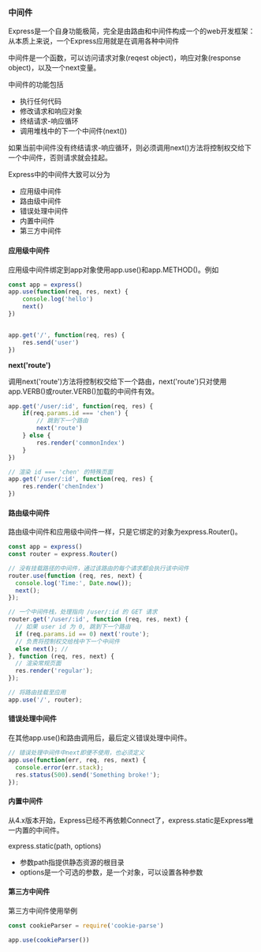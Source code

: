 ### 中间件
Express是一个自身功能极简，完全是由路由和中间件构成一个的web开发框架：从本质上来说，一个Express应用就是在调用各种中间件

中间件是一个函数，可以访问请求对象(reqest object)，响应对象(response object)，以及一个next变量。

中间件的功能包括
- 执行任何代码
- 修改请求和响应对象
- 终结请求-响应循环
- 调用堆栈中的下一个中间件(next())

如果当前中间件没有终结请求-响应循环，则必须调用next()方法将控制权交给下一个中间件，否则请求就会挂起。

Express中的中间件大致可以分为
- 应用级中间件
- 路由级中间件
- 错误处理中间件
- 内置中间件
- 第三方中间件


#### 应用级中间件
应用级中间件绑定到app对象使用app.use()和app.METHOD()。例如
```javascript
const app = express()
app.use(function(req, res, next) {
    console.log('hello')
    next()
})


app.get('/', function(req, res) {
    res.send('user')
})
```

**next('route')**

调用next('route')方法将控制权交给下一个路由，next('route')只对使用app.VERB()或router.VERB()加载的中间件有效。
```javascript
app.get('/user/:id', function(req, res) {
    if(req.params.id === 'chen') {
        // 跳到下一个路由
        next('route')
    } else {
        res.render('commonIndex')
    }
})

// 渲染 id === 'chen' 的特殊页面
app.get('/user/:id', function(req, res) {
    res.render('chenIndex')
})
```

#### 路由级中间件
路由级中间件和应用级中间件一样，只是它绑定的对象为express.Router()。
```javascript
const app = express()
const router = express.Router()

// 没有挂载路径的中间件，通过该路由的每个请求都会执行该中间件
router.use(function (req, res, next) {
  console.log('Time:', Date.now());
  next();
});

// 一个中间件栈，处理指向 /user/:id 的 GET 请求
router.get('/user/:id', function (req, res, next) {
  // 如果 user id 为 0, 跳到下一个路由
  if (req.params.id == 0) next('route');
  // 负责将控制权交给栈中下一个中间件
  else next(); //
}, function (req, res, next) {
  // 渲染常规页面
  res.render('regular');
});

// 将路由挂载至应用
app.use('/', router);
```


#### 错误处理中间件
在其他app.use()和路由调用后，最后定义错误处理中间件。
```javascript
// 错误处理中间件中next即便不使用，也必须定义
app.use(function(err, req, res, next) {
  console.error(err.stack);
  res.status(500).send('Something broke!');
});
```


#### 内置中间件
从4.x版本开始，Express已经不再依赖Connect了，express.static是Express唯一内置的中间件。

express.static(path, options)
- 参数path指提供静态资源的根目录
- options是一个可选的参数，是一个对象，可以设置各种参数


#### 第三方中间件
第三方中间件使用举例
```javascript
const cookieParser = require('cookie-parse')

app.use(cookieParser())
```

